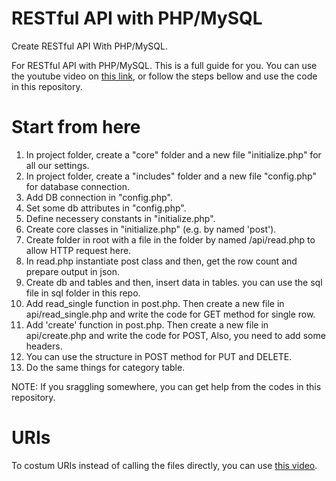 # RESTful API with PHP/MySQL
Create RESTful API With PHP/MySQL.

For RESTful API with PHP/MySQL. This is a full guide for you. You can use the youtube video on <a href="https://www.youtube.com/watch?v=dlGtSoigdB0" target="_blank">this link</a>, or follow the steps bellow and use the code in this repository.

# Start from here
<ol>
  <li>In project folder, create a "core" folder and a new file "initialize.php" for all our settings.</li>
  <li>In project folder, create a "includes" folder and a new file "config.php" for database connection.</li>
  <li>Add DB connection in "config.php".</li>
  <li>Set some db attributes in "config.php".</li>
  <li>Define necessery constants in "initialize.php".</li>
  <li>Create core classes in "initialize.php" (e.g. by named 'post').</li>
  <li>Create folder in root with a file in the folder by named /api/read.php to allow HTTP request here.</li>
  <li>In read.php instantiate post class and then, get the row count and prepare output in json.</li>
  <li>Create db and tables and then, insert data in tables. you can use the sql file in sql folder in this repo.</li>
  <li>Add read_single function in post.php. Then create a new file in api/read_single.php and write the code for GET method for single row.</li>
  <li>Add 'create' function in post.php. Then create a new file in api/create.php and write the code for POST, Also, you need to add some headers.</li>
  <li>You can use the structure in POST method for PUT and DELETE.</li>
  <li>Do the same things for category table.</li>
</ol>

NOTE: If you sraggling somewhere, you can get help from the codes in this repository.

# URIs

To costum URIs instead of calling the files directly, you can use <a href="https://www.youtube.com/watch?v=X51KOJKrofU" target="_blank">this video</a>.

